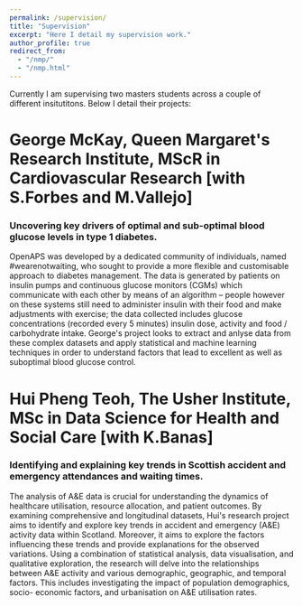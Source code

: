 ```yaml
---
permalink: /supervision/
title: "Supervision"
excerpt: "Here I detail my supervision work."
author_profile: true
redirect_from: 
  - "/nmp/"
  - "/nmp.html"
---
```


Currently I am supervising two masters students across a couple of different insitutitons. Below I detail their projects:

George McKay, Queen Margaret's Research Institute, MScR in Cardiovascular Research [with S.Forbes and M.Vallejo]
======
### Uncovering key drivers of optimal and sub-optimal blood glucose levels in type 1 diabetes.
OpenAPS was developed by a dedicated community of individuals, named #wearenotwaiting, who sought to provide a more flexible and customisable approach to diabetes management. The data is generated by patients on insulin pumps and continuous glucose monitors (CGMs) which communicate with each other by means of an algorithm – people however on these systems still need to administer insulin with their food and make adjustments with exercise; the data collected includes glucose concentrations (recorded every 5 minutes) insulin dose, activity and food / carbohydrate intake. George's project looks to extract and anlyse data from these complex datasets and apply statistical and machine learning techniques in order to understand factors that lead to excellent as well as suboptimal blood glucose control.

Hui Pheng Teoh, The Usher Institute, MSc in Data Science for Health and Social Care [with K.Banas]
======
### Identifying and explaining key trends in Scottish accident and emergency attendances and waiting times.
The analysis of A&E data is crucial for understanding the dynamics of healthcare utilisation, resource allocation, and patient outcomes. By examining comprehensive and longitudinal datasets, Hui's research project aims to identify and explore key trends in accident and emergency (A&E) activity data within Scotland. Moreover, it aims to explore the factors influencing these trends and provide explanations for the observed variations. Using a combination of statistical analysis, data visualisation, and qualitative exploration, the research will delve into the relationships between A&E activity and various demographic, geographic, and temporal factors. This includes investigating the impact of population demographics, socio- economic factors, and urbanisation on A&E utilisation rates.
